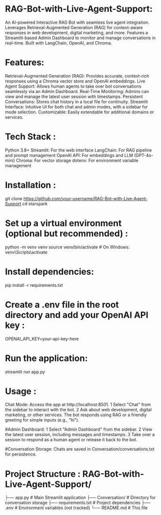 # RAG-Bot-with-Live-Agent-Support:
An AI-powered Interactive RAG Bot with seamless live agent integration. Leverages Retrieval-Augmented Generation (RAG) for context-aware responses in web development, digital marketing, and more. Features a Streamlit-based Admin Dashboard to monitor and manage conversations in real-time. Built with LangChain, OpenAI, and Chroma.

# Features:
Retrieval-Augmented Generation (RAG): Provides accurate, context-rich responses using a Chroma vector store and OpenAI embeddings.
Live Agent Support: Allows human agents to take over bot conversations seamlessly via an Admin Dashboard.
Real-Time Monitoring: Admins can view and manage the latest user session with timestamps.
Persistent Conversations: Stores chat history in a local file for continuity.
Streamlit Interface: Intuitive UI for both chat and admin modes, with a sidebar for mode selection.
Customizable: Easily extendable for additional domains or services.

# Tech Stack :
Python 3.8+
Streamlit: For the web interface
LangChain: For RAG pipeline and prompt management
OpenAI API: For embeddings and LLM (GPT-4o-mini)
Chroma: For vector storage
dotenv: For environment variable management

# Installation : 
git clone https://github.com/your-username/RAG-Bot-with-Live-Agent-Support
cd starspark

# Set up a virtual environment (optional but recommended) : 
python -m venv venv
source venv/bin/activate  # On Windows: venv\Scripts\activate

# Install dependencies:
pip install -r requirements.txt

# Create a .env file in the root directory and add your OpenAI API key :
OPENAI_API_KEY=your-api-key-here

# Run the application: 
streamlit run app.py

# Usage : 
Chat Mode:
Access the app at http://localhost:8501.
1 Select "Chat" from the sidebar to interact with the bot.
2 Ask about web development, digital marketing, or other services. The bot responds using RAG or a friendly greeting for simple inputs (e.g., "hi").

#Admin Dashboard:
1 Select "Admin Dashboard" from the sidebar.
2 View the latest user session, including messages and timestamps.
3 Take over a session to respond as a human agent or release it back to the bot.

#Conversation Storage:
Chats are saved in Conversation/conversations.txt for persistence.

# Project Structure :  RAG-Bot-with-Live-Agent-Support/
├── app.py                # Main Streamlit application
├── Conversation/         # Directory for conversation storage
├── requirements.txt      # Project dependencies
├── .env                  # Environment variables (not tracked)
└── README.md             # This file




